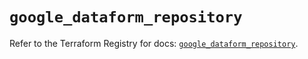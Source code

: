 # `google_dataform_repository`

Refer to the Terraform Registry for docs: [`google_dataform_repository`](https://registry.terraform.io/providers/hashicorp/google-beta/6.34.1/docs/resources/google_dataform_repository).
